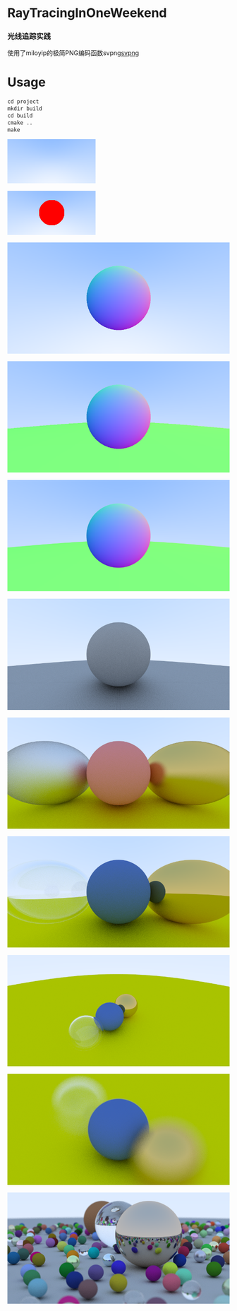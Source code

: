 # RayTracingInOneWeekend

### 光线追踪实践

使用了miloyip的极简PNG编码函数svpng[svpng](https://github.com/miloyip/svpng "svpng")

# Usage

~~~
cd project
mkdir build
cd build
cmake ..
make
~~~


![image](https://github.com/Liaoer/RayTracingInOneWeekend/blob/master/img/3.Vec.png)

![image](https://github.com/Liaoer/RayTracingInOneWeekend/blob/master/img/4.Sphere.png)

![image](https://github.com/Liaoer/RayTracingInOneWeekend/blob/master/img/5.Normal.png)

![image](https://github.com/Liaoer/RayTracingInOneWeekend/blob/master/img/6.MultipleObjects.png)

![image](https://github.com/Liaoer/RayTracingInOneWeekend/blob/master/img/7.Antialasing.png)

![image](https://github.com/Liaoer/RayTracingInOneWeekend/blob/master/img/8.Diffuse.png)

![image](https://github.com/Liaoer/RayTracingInOneWeekend/blob/master/img/9.Metal.png)

![image](https://github.com/Liaoer/RayTracingInOneWeekend/blob/master/img/10.Dielectric.png)

![image](https://github.com/Liaoer/RayTracingInOneWeekend/blob/master/img/11.Camera.png)

![image](https://github.com/Liaoer/RayTracingInOneWeekend/blob/master/img/12.DefocusBlur.png)

![image](https://github.com/Liaoer/RayTracingInOneWeekend/blob/master/img/13.WhatNext.png)


